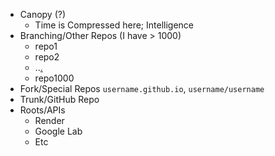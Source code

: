 - Canopy (?)
   - Time is Compressed here; Intelligence 
- Branching/Other Repos (I have > 1000)
   - repo1
   - repo2
   - ..[.](https://ukb-pyro.github.io/i-had-a-dream/)
   - repo1000 
- Fork/Special Repos `username.github.io`, `username/username`
- Trunk/GitHub Repo
- Roots/APIs
   - Render
   - Google Lab
   - Etc
 
 

